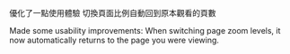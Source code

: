 優化了一點使用體驗
切換頁面比例自動回到原本觀看的頁數

Made some usability improvements:
When switching page zoom levels, it now automatically returns to the page you were viewing.
